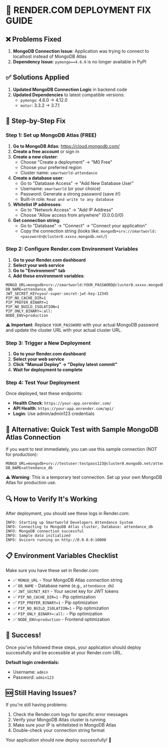 # 🚨 RENDER.COM DEPLOYMENT FIX GUIDE

## ❌ Problems Fixed
1. **MongoDB Connection Issue**: Application was trying to connect to localhost instead of MongoDB Atlas
2. **Dependency Issue**: `pymongo==4.6.0` is no longer available in PyPI

## ✅ Solutions Applied
1. **Updated MongoDB Connection Logic** in backend code
2. **Updated Dependencies** to latest compatible versions:
   - `pymongo`: 4.6.0 → 4.12.0
   - `motor`: 3.3.2 → 3.7.1

## 🔧 Step-by-Step Fix

### Step 1: Set up MongoDB Atlas (FREE)
1. **Go to MongoDB Atlas**: https://cloud.mongodb.com/
2. **Create a free account** or sign in
3. **Create a new cluster**:
   - Choose "Create a deployment" → "M0 Free"
   - Choose your preferred region
   - Cluster name: `smartworld-attendance`
4. **Create a database user**:
   - Go to "Database Access" → "Add New Database User"
   - Username: `smartworld` (or your choice)
   - Password: Generate a strong password (save it!)
   - Built-in role: `Read and write to any database`
5. **Whitelist IP addresses**:
   - Go to "Network Access" → "Add IP Address"
   - Choose "Allow access from anywhere" (0.0.0.0/0)
6. **Get connection string**:
   - Go to "Database" → "Connect" → "Connect your application"
   - Copy the connection string (looks like: `mongodb+srv://smartworld:<password>@cluster0.xxxxx.mongodb.net/`)

### Step 2: Configure Render.com Environment Variables
1. **Go to your Render.com dashboard**
2. **Select your web service**
3. **Go to "Environment" tab**
4. **Add these environment variables**:

```
MONGO_URL=mongodb+srv://smartworld:YOUR_PASSWORD@cluster0.xxxxx.mongodb.net/attendance_db
DB_NAME=attendance_db
JWT_SECRET_KEY=your-super-secret-jwt-key-12345
PIP_NO_CACHE_DIR=1
PIP_PREFER_BINARY=1
PIP_NO_BUILD_ISOLATION=1
PIP_ONLY_BINARY=:all:
NODE_ENV=production
```

**⚠️ Important**: Replace `YOUR_PASSWORD` with your actual MongoDB password and update the cluster URL with your actual cluster URL.

### Step 3: Trigger a New Deployment
1. **Go to your Render.com dashboard**
2. **Select your web service**
3. **Click "Manual Deploy" → "Deploy latest commit"**
4. **Wait for deployment to complete**

### Step 4: Test Your Deployment
Once deployed, test these endpoints:
- **Health Check**: `https://your-app.onrender.com/`
- **API Health**: `https://your-app.onrender.com/api/`
- **Login**: Use admin/admin123 credentials

## 🎯 Alternative: Quick Test with Sample MongoDB Atlas Connection

If you want to test immediately, you can use this sample connection (NOT for production):

```
MONGO_URL=mongodb+srv://testuser:testpass123@cluster0.mongodb.net/attendance_db
DB_NAME=attendance_db
```

**⚠️ Warning**: This is a temporary test connection. Set up your own MongoDB Atlas for production use.

## 🔍 How to Verify It's Working

After deployment, you should see these logs in Render.com:
```
INFO: Starting up Smartworld Developers Attendance System
INFO: Connecting to MongoDB Atlas cluster, Database: attendance_db
INFO: MongoDB connection successful
INFO: Sample data initialized
INFO: Uvicorn running on http://0.0.0.0:10000
```

## 📋 Environment Variables Checklist
Make sure you have these set in Render.com:
- ✅ `MONGO_URL` - Your MongoDB Atlas connection string
- ✅ `DB_NAME` - Database name (e.g., `attendance_db`)
- ✅ `JWT_SECRET_KEY` - Your secret key for JWT tokens
- ✅ `PIP_NO_CACHE_DIR=1` - Pip optimization
- ✅ `PIP_PREFER_BINARY=1` - Pip optimization
- ✅ `PIP_NO_BUILD_ISOLATION=1` - Pip optimization
- ✅ `PIP_ONLY_BINARY=:all:` - Pip optimization
- ✅ `NODE_ENV=production` - Frontend optimization

## 🎉 Success!
Once you've followed these steps, your application should deploy successfully and be accessible at your Render.com URL.

**Default login credentials:**
- Username: `admin`
- Password: `admin123`

## 🆘 Still Having Issues?
If you're still having problems:
1. Check the Render.com logs for specific error messages
2. Verify your MongoDB Atlas cluster is running
3. Make sure your IP is whitelisted in MongoDB Atlas
4. Double-check your connection string format

Your application should now deploy successfully! 🚀